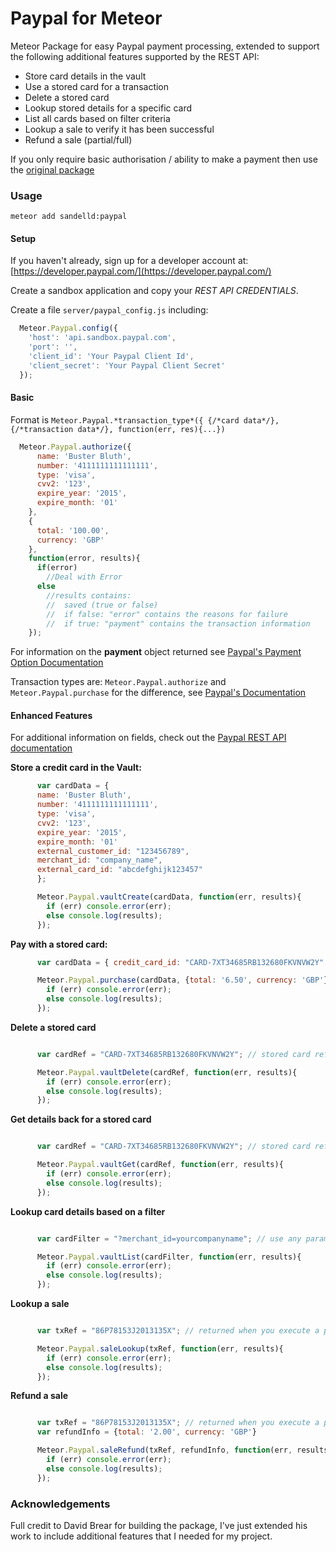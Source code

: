 Paypal for Meteor
=============

Meteor Package for easy Paypal payment processing, extended to support the following additional features supported by the REST API:

- Store card details in the vault
- Use a stored card for a transaction
- Delete a stored card
- Lookup stored details for a specific card
- List all cards based on filter criteria
- Lookup a sale to verify it has been successful
- Refund a sale (partial/full)

If you only require basic authorisation / ability to make a payment then use the [original package](https://github.com/DavidBrear/meteor-paypal )

### Usage
```console
meteor add sandelld:paypal
```

#### Setup

If you haven't already, sign up for a developer account at: [https://developer.paypal.com/](https://developer.paypal.com/)

Create a sandbox application and copy your *REST API CREDENTIALS*.

Create a file `server/paypal_config.js` including:
``` javascript
  Meteor.Paypal.config({
    'host': 'api.sandbox.paypal.com',
    'port': '',
    'client_id': 'Your Paypal Client Id',
    'client_secret': 'Your Paypal Client Secret'
  });
```

#### Basic

Format is `Meteor.Paypal.*transaction_type*({ {/*card data*/}, {/*transaction data*/}, function(err, res){...})`

```javascript
  Meteor.Paypal.authorize({
      name: 'Buster Bluth',
      number: '4111111111111111',
      type: 'visa',
      cvv2: '123',
      expire_year: '2015',
      expire_month: '01'
    },
    {
      total: '100.00',
      currency: 'GBP'
    },
    function(error, results){
      if(error)
        //Deal with Error
      else
        //results contains:
        //  saved (true or false)
        //  if false: "error" contains the reasons for failure
        //  if true: "payment" contains the transaction information
    });
```

For information on the **payment** object returned see [Paypal's Payment Option Documentation](https://developer.paypal.com/webapps/developer/docs/api/#common-payments-objects)

Transaction types are: `Meteor.Paypal.authorize` and
`Meteor.Paypal.purchase` for the difference, see [Paypal's
Documentation](https://developer.paypal.com/webapps/developer/docs/api/#payments)

#### Enhanced Features

For additional information on fields, check out the [Paypal REST API documentation](https://developer.paypal.com/docs/api/)

**Store a credit card in the Vault:**

``` javascript
      var cardData = {
      name: 'Buster Bluth',
      number: '4111111111111111',
      type: 'visa',
      cvv2: '123',
      expire_year: '2015',
      expire_month: '01'
      external_customer_id: "123456789",
      merchant_id: "company_name",
      external_card_id: "abcdefghijk123457" 
      };

      Meteor.Paypal.vaultCreate(cardData, function(err, results){
        if (err) console.error(err);
        else console.log(results);
      });
```

**Pay with a stored card:**

``` javascript
      var cardData = { credit_card_id: "CARD-7XT34685RB132680FKVNVW2Y" }; // stored card reference

      Meteor.Paypal.purchase(cardData, {total: '6.50', currency: 'GBP'}, function(err, results){
        if (err) console.error(err);
        else console.log(results);
      });
```

**Delete a stored card**

``` javascript

      var cardRef = "CARD-7XT34685RB132680FKVNVW2Y"; // stored card reference

      Meteor.Paypal.vaultDelete(cardRef, function(err, results){
        if (err) console.error(err);
        else console.log(results);
      });

``` 

**Get details back for a stored card**

``` javascript

      var cardRef = "CARD-7XT34685RB132680FKVNVW2Y"; // stored card reference

      Meteor.Paypal.vaultGet(cardRef, function(err, results){
        if (err) console.error(err);
        else console.log(results);
      });

``` 

**Lookup card details based on a filter**

``` javascript

      var cardFilter = "?merchant_id=yourcompanyname"; // use any parameters you stored with the card

      Meteor.Paypal.vaultList(cardFilter, function(err, results){
        if (err) console.error(err);
        else console.log(results);
      });
```

**Lookup a sale**


``` javascript

      var txRef = "86P78153J2013135X"; // returned when you execute a payment 

      Meteor.Paypal.saleLookup(txRef, function(err, results){
        if (err) console.error(err);
        else console.log(results);
      });
```

**Refund a sale**

``` javascript

      var txRef = "86P78153J2013135X"; // returned when you execute a payment
      var refundInfo = {total: '2.00', currency: 'GBP'}

      Meteor.Paypal.saleRefund(txRef, refundInfo, function(err, results){
        if (err) console.error(err);
        else console.log(results);
      });
``` 

### Acknowledgements

Full credit to David Brear for building the package, I've just extended his work to include additional features that I needed for my project.
